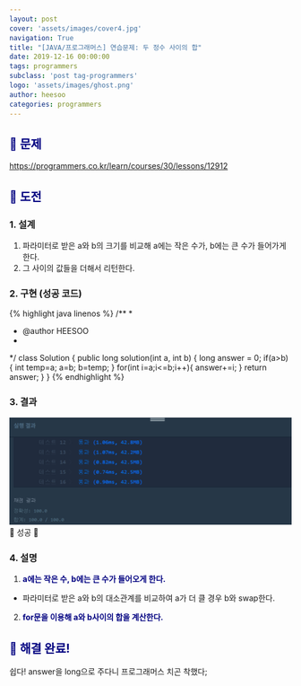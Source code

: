 ```yaml
---
layout: post
cover: 'assets/images/cover4.jpg'
navigation: True
title: "[JAVA/프로그래머스] 연습문제: 두 정수 사이의 합"
date: 2019-12-16 00:00:00
tags: programmers
subclass: 'post tag-programmers'
logo: 'assets/images/ghost.png'
author: heesoo
categories: programmers
---
```

## <span style="color:navy">👀 문제</span>
<https://programmers.co.kr/learn/courses/30/lessons/12912>

## <span style="color:navy">👊 도전</span>

### 1. 설계
1. 파라미터로 받은 a와 b의 크기를 비교해 a에는 작은 수가, b에는 큰 수가 들어가게 한다.
2. 그 사이의 값들을 더해서 리턴한다.

### 2. 구현 (성공 코드)
{% highlight java linenos %}
/**
 *
 * @author HEESOO
 *
 */
 class Solution {
  public long solution(int a, int b) {
      long answer = 0;
      if(a>b){
          int temp=a;
          a=b;
          b=temp;
      }
      for(int i=a;i<=b;i++){
          answer+=i;
      }
      return answer;
  }
}
 {% endhighlight %}

### 3. 결과
![실행결과](./assets/images/191216_6.PNG)
🤟 성공 🤟

### 4. 설명
1. **<span style="color:navy">a에는 작은 수, b에는 큰 수가 들어오게 한다.</span>**
- 파라미터로 받은 a와 b의 대소관계를 비교하여 a가 더 클 경우 b와 swap한다.
2. **<span style="color:navy">for문을 이용해 a와 b사이의 합을 계산한다.</span>**

## <span style="color:navy">👏 해결 완료!</span>
쉽다! answer을 long으로 주다니 프로그래머스 치곤 착했다;
